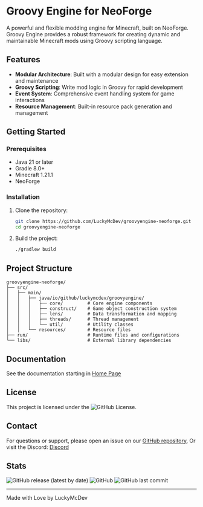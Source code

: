# Groovy Engine for NeoForge

A powerful and flexible modding engine for Minecraft, built on NeoForge. Groovy Engine provides a robust framework for creating dynamic and maintainable Minecraft mods using Groovy scripting language.

## Features

- **Modular Architecture**: Built with a modular design for easy extension and maintenance
- **Groovy Scripting**: Write mod logic in Groovy for rapid development
- **Event System**: Comprehensive event handling system for game interactions
- **Resource Management**: Built-in resource pack generation and management

## Getting Started

### Prerequisites

- Java 21 or later
- Gradle 8.0+
- Minecraft 1.21.1
- NeoForge

### Installation

1. Clone the repository:
   ```bash
   git clone https://github.com/LuckyMcDev/groovyengine-neoforge.git
   cd groovyengine-neoforge
   ```
2. Build the project:
   ```bash
   ./gradlew build
   ```

## Project Structure

```
groovyengine-neoforge/
├── src/
│   ├── main/
│   │   ├── java/io/github/luckymcdev/groovyengine/
│   │   │   ├── core/         # Core engine components
│   │   │   ├── construct/    # Game object construction system
│   │   │   ├── lens/         # Data transformation and mapping
│   │   │   ├── threads/      # Thread management
│   │   │   └── util/         # Utility classes
│   │   └── resources/        # Resource files
├── run/                      # Runtime files and configurations
└── libs/                     # External library dependencies
```

## Documentation

See the documentation starting in [Home Page](wiki/HomePage.md)

## License

This project is licensed under the ![GitHub License](https://img.shields.io/github/license/perxenic-studios/groovyengine-neoforge).

## Contact

For questions or support, please open an issue on our [GitHub repository](https://github.com/LuckyMcDev/groovyengine-neoforge/issues),
Or visit the Discord: [Discord](https://discord.gg/dUefmxFvWr)

## Stats

![GitHub release (latest by date)](https://img.shields.io/github/v/release/perxenic-studios/groovyengine-neoforge)
![GitHub](https://img.shields.io/github/license/perxenic-studios/groovyengine-neoforge)
![GitHub last commit](https://img.shields.io/github/last-commit/perxenic-studios/groovyengine-neoforge)

---

Made with Love by LuckyMcDev